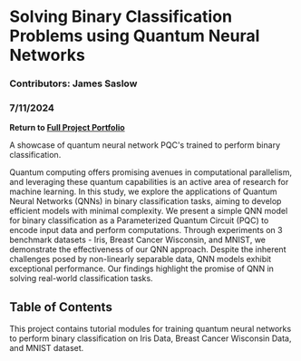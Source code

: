 # Solving Binary Classification Problems using Quantum Neural Networks

### Contributors: James Saslow
### 7/11/2024

<b> Return to [Full Project Portfolio](https://github.com/jamessaslow/portfolio) </b>

A showcase of quantum neural network PQC's trained to perform binary classification. 

Quantum computing offers promising avenues in
computational parallelism, and leveraging these quantum capabilities is an active area of research for machine learning.
In this study, we explore the applications of Quantum Neural
Networks (QNNs) in binary classification tasks, aiming to develop
efficient models with minimal complexity. We present a simple
QNN model for binary classification as a Parameterized Quantum
Circuit (PQC) to encode input data and perform computations.
Through experiments on 3 benchmark datasets - Iris, Breast
Cancer Wisconsin, and MNIST, we demonstrate the effectiveness
of our QNN approach. Despite the inherent challenges posed
by non-linearly separable data, QNN models exhibit exceptional
performance. Our findings highlight the promise of QNN in
solving real-world classification tasks.

<h2> Table of Contents</h2>

This project contains tutorial modules for training quantum neural networks to perform binary classification on Iris Data, Breast Cancer Wisconsin Data, and MNIST dataset.

